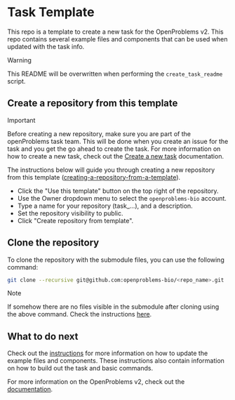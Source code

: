 # Task Template

This repo is a template to create a new task for the OpenProblems v2. This repo contains several example files and components that can be used when updated with the task info.

> [!WARNING] 
> This README will be overwritten when performing the `create_task_readme` script.

## Create a repository from this template

> [!IMPORTANT] 
> Before creating a new repository, make sure you are part of the openProblems task team. This will be done when you create an issue for the task and you get the go ahead to create the task.
> For more information on how to create a new task, check out the [Create a new task](https://openproblems.bio/documentation/create_task/) documentation.

The instructions below will guide you through creating a new repository from this template ([creating-a-repository-from-a-template](https://docs.github.com/en/repositories/creating-and-managing-repositories/creating-a-repository-from-a-template#creating-a-repository-from-a-template)).


* Click the "Use this template" button on the top right of the repository.
* Use the Owner dropdown menu to select the `openproblems-bio` account.
* Type a name for your repository (task_...), and a description.
* Set the repository visibility to public.
* Click "Create repository from template".

## Clone the repository

To clone the repository with the submodule files, you can use the following command:

```bash
git clone --recursive git@github.com:openproblems-bio/<repo_name>.git
```
>[!NOTE]
> If somehow there are no files visible in the submodule after cloning using the above command. Check the instructions [here](common/README.md).

## What to do next

Check out the [instructions]([common/INSTRUCTIONS.md](https://github.com/openproblems-bio/common_resources/blob/main/INSTRUCTIONS.md)) for more information on how to update the example files and components. These instructions also contain information on how to build out the task and basic commands.

For more information on the OpenProblems v2, check out the [documentation](https://openproblems.bio/documentation/).